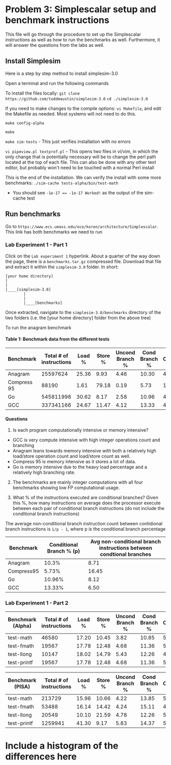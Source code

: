 # Problem 3: Simplescalar setup and benchmark instructions

This file will go through the procedure to set up the Simplescalar instructions as well as how to run the benchmarks as well. Furthermore, it will answer the questions from the labs as well.

## Install Simplesim

Here is a step by step method to install simplesim-3.0

Open a terminal and run the following commands

To install the files locally:
`git clone https://github.com/toddmaustin/simplesim-3.0`
`cd ./simplesim-3.0`

If you need to make changes to the compile options:
`vi Makefile`, and edit the Makefile as needed. Most systems will not need to do this.

`make config-alpha`

`make`

`make sim-tests` - This just verifies installation with no errors

`vi pipeview.pl textprof.pl` - This opens two files in vi/vim, in which the only change that is potentially necessary will be to change the perl path located at the top of each file. This can also be done with any other text editor, but probably won't need to be touched with a normal Perl install

This is the end of the installation. We can verify the install with some more benchmarks: `./sim-cache tests-alpha/bin/test-math`
- You should see `-1e-17 == -1e-17 Worked!` as the output of the sim-cache test


## Run benchmarks

Go to `https://www.ecs.umass.edu/ece/koren/architecture/Simplescalar`. This link has both benchmarks we need to run

### Lab Experiment 1 - Part 1

Click on the `Lab experiment 1` hyperlink. About a quarter of the way down the page, there is a `benchmarks.tar.gz` compressed file. Download that file and extract it within the `simplesim-3.0` folder. In short:

```
[your home directory]
|
|
|____[simplesim-3.0]
        |
        |
        |____[benchmarks]
```

Once extracted, navigate to the `simplesim-3.0/benchmarks` directory of the two folders (i.e. the [your home directory] folder from the above tree)

To run the anagram benchmark

#### Table 1: Benchmark data from the different tests

| Benchmark | Total # of instructions | Load % | Store % | Uncond Branch % | Cond Branch % | Integer Computation % | Floating pt Computation % |
|-----------|------------------------|--------|---------|-----------------|---------------|----------------------|---------------------------|
| Anagram | 25597624 | 25.36 | 9.93 | 4.46 | 10.30 | 44.63 | 5.31 |
| Compress 95 | 88190 | 1.61 | 79.18 | 0.19 | 5.73 | 13.27 | 0.00 |
| Go | 545811998 | 30.62 | 8.17 | 2.58 | 10.96 | 47.64 | 0.03 |
| GCC | 337341166 | 24.67 | 11.47 | 4.12 | 13.33 | 46.30 | 0.11 |

#### Questions
1. Is each program computationally intensive or memory intensive?
- GCC is very compute intensive with high integer operations count and branching
- Anagram leans towards memory intensive with both a relatively high load/store operation count and load/store count as well.
- Compress 95 is memory intensive as it stores a lot of data.
- Go is memory intensive due to the heavy load percentage and a relatively high branching rate.

2. The benchmarks are mainly integer computations with all four benchmarks showing low FP computational usage.

3. What % of the instructions executed are conditional branches? Given this %, how many instructions on average does the processor execute between each pair of conditional branch instructions (do not include the conditional branch instructions)

The average non-conditional branch instruction count between contidional branch instructions is `1/p - 1`, where p is the conditional branch percentage

| Benchmark | Conditional Branch % (p) | Avg non-conditional branch instructions between condtional branches | 
| --------- | -------- | --------------- |
| Anagram | 10.3% | 8.71 |
|Compress95 | 5.73% | 16.45 |
|Go | 10.96% | 8.12 |
| GCC | 13.33% | 6.50 | 


### Lab Experiment 1 - Part 2

| Benchmark (Alpha) | Total # of instructions | Load % | Store % | Uncond Branch % | Cond Branch % | Integer Computation % | Floating pt Computation % |
|-----------|------------------------|--------|---------|-----------------|---------------|----------------------|---------------------------|
| test-math | 46580 | 17.20 | 10.45 | 3.82 | 10.85 | 55.57 | 1.99 |
| test-fmath | 19567 | 17.78 | 12.48 | 4.68 | 11.36 | 53.12 | 0.42 |
| test-llong | 10147 | 18.02 | 14.79| 5.43| 12.26 | 49.24 | 0.11 |
|test-printf | 19567 | 17.78 | 12.48 | 4.68 | 11.36 | 53.12 | 0.42 | 

| Benchmark (PISA) | Total # of instructions | Load % | Store % | Uncond Branch % | Cond Branch % | Integer Computation % | Floating pt Computation % |
|-----------|------------------------|--------|---------|-----------------|---------------|----------------------|---------------------------|
| test-math | 213729 | 15.96 | 10.66 | 4.22 | 13.85 | 54.2 | 0.88 |
| test-fmath | 53488 | 16.14 | 14.42 | 4.24 | 15.11 | 49.94 | 0.11 |
| test-llong | 20549 | 10.10 | 21.59 | 4.78 | 12.26 | 51.22 | 0.00 |
| test-printf | 1259941 | 41.30 | 9.17 | 5.83 | 14.37 | 56.31 | 0.02 | 

# Include a histogram of the differences here

